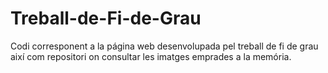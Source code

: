 # Treball-de-Fi-de-Grau
Codi corresponent a la página web desenvolupada pel treball de fi de grau així com repositori on consultar les imatges emprades a la memória.
